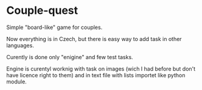 # Couple-quest
Simple "board-like" game for couples.

Now everything is in Czech, but there is easy way to add task in other languages.

Curently is done only "enigine" and few test tasks.

Engine is curentyl worknig with task on images (wich I had before but don't have licence right to them) and in text file with lists importet like python module.
